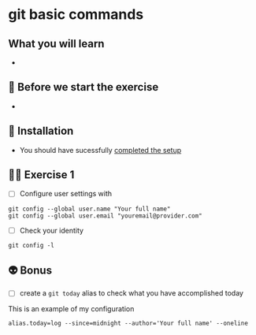 # git basic commands

## What you will learn

-

## 👾 Before we start the exercise

-

## 📡 Installation

- You should have sucessfully [completed the setup](../setup/README.md)

## 👨‍🚀 Exercise 1

- [ ] Configure user settings with

```console
git config --global user.name "Your full name"
git config --global user.email "youremail@provider.com"
```
- [ ] Check your identity

```console
git config -l
```

## 👽 Bonus

- [ ] create a `git today` alias to check what you have accomplished today

This is an example of my configuration

```console
alias.today=log --since=midnight --author='Your full name' --oneline
```

